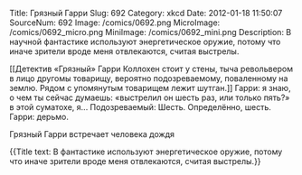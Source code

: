 Title: Грязный Гарри 
Slug: 692 
Category: xkcd 
Date: 2012-01-18 11:50:07 
SourceNum: 692 
Image: /comics/0692.png 
MicroImage: /comics/0692_micro.png 
MiniImage: /comics/0692_mini.png 
Description: В научной фантастике используют энергетическое оружие, потому что иначе зрители вроде меня отвлекаются, считая выстрелы. 

[[Детектив «Грязный» Гарри Коллохен стоит у стены, тыча револьвером в лицо другомы товарищу, вероятно подозреваемому, поваленному на землю. Рядом с упомянутым товарищем лежит шутган.]]
Гарри: я знаю, о чем ты сейчас думаешь: «выстрелил он шесть раз, или только пять?» в этой суматохе, я... 
Подозреваемый: Шесть. Определённо, шесть.
Гарри: дерьмо.

Грязный Гарри встречает человека дождя

{{Title text: В фантастике используют энергетическое оружие, потому что иначе зрители вроде меня отвлекаются, считая выстрелы.}}